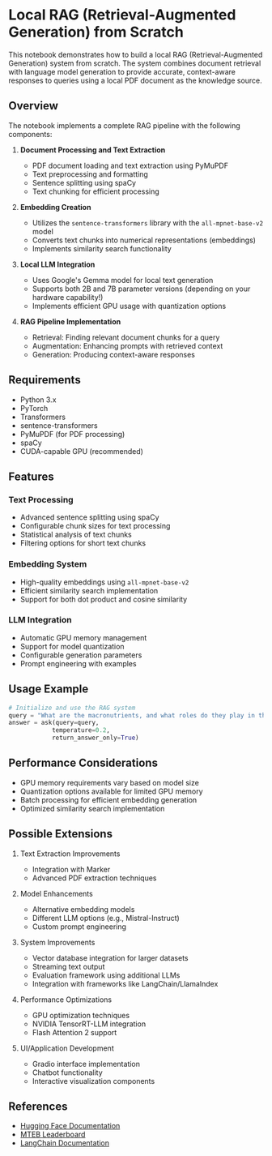 # Local RAG (Retrieval-Augmented Generation) from Scratch

This notebook demonstrates how to build a local RAG (Retrieval-Augmented Generation) system from scratch. The system combines document retrieval with language model generation to provide accurate, context-aware responses to queries using a local PDF document as the knowledge source.

## Overview

The notebook implements a complete RAG pipeline with the following components:

1. **Document Processing and Text Extraction**
   - PDF document loading and text extraction using PyMuPDF
   - Text preprocessing and formatting
   - Sentence splitting using spaCy
   - Text chunking for efficient processing

2. **Embedding Creation**
   - Utilizes the `sentence-transformers` library with the `all-mpnet-base-v2` model
   - Converts text chunks into numerical representations (embeddings)
   - Implements similarity search functionality

3. **Local LLM Integration**
   - Uses Google's Gemma model for local text generation
   - Supports both 2B and 7B parameter versions (depending on your hardware capability!)
   - Implements efficient GPU usage with quantization options

4. **RAG Pipeline Implementation**
   - Retrieval: Finding relevant document chunks for a query
   - Augmentation: Enhancing prompts with retrieved context
   - Generation: Producing context-aware responses

## Requirements

- Python 3.x
- PyTorch
- Transformers
- sentence-transformers
- PyMuPDF (for PDF processing)
- spaCy
- CUDA-capable GPU (recommended)

## Features

### Text Processing
- Advanced sentence splitting using spaCy
- Configurable chunk sizes for text processing
- Statistical analysis of text chunks
- Filtering options for short text chunks

### Embedding System
- High-quality embeddings using `all-mpnet-base-v2`
- Efficient similarity search implementation
- Support for both dot product and cosine similarity

### LLM Integration
- Automatic GPU memory management
- Support for model quantization
- Configurable generation parameters
- Prompt engineering with examples

## Usage Example

```python
# Initialize and use the RAG system
query = "What are the macronutrients, and what roles do they play in the human body?"
answer = ask(query=query,
            temperature=0.2,
            return_answer_only=True)
```

## Performance Considerations

- GPU memory requirements vary based on model size
- Quantization options available for limited GPU memory
- Batch processing for efficient embedding generation
- Optimized similarity search implementation

## Possible Extensions

1. Text Extraction Improvements
   - Integration with Marker
   - Advanced PDF extraction techniques

2. Model Enhancements
   - Alternative embedding models
   - Different LLM options (e.g., Mistral-Instruct)
   - Custom prompt engineering

3. System Improvements
   - Vector database integration for larger datasets
   - Streaming text output
   - Evaluation framework using additional LLMs
   - Integration with frameworks like LangChain/LlamaIndex

4. Performance Optimizations
   - GPU optimization techniques
   - NVIDIA TensorRT-LLM integration
   - Flash Attention 2 support

5. UI/Application Development
   - Gradio interface implementation
   - Chatbot functionality
   - Interactive visualization components

## References

- [Hugging Face Documentation](https://huggingface.co/docs)
- [MTEB Leaderboard](https://huggingface.co/spaces/mteb/leaderboard)
- [LangChain Documentation](https://python.langchain.com/docs/how_to/#text-splitters)